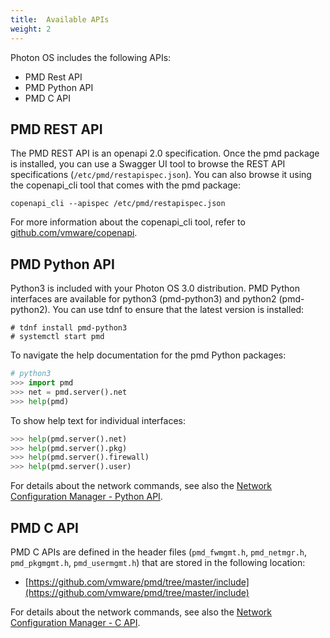 ```yaml
---
title:  Available APIs
weight: 2
---
```


Photon OS includes the following APIs:

- PMD Rest API
- PMD Python API
- PMD C API

## PMD REST API

The PMD REST API is an openapi 2.0 specification. Once the pmd package is installed, you can use a Swagger UI tool to browse the REST API specifications (`/etc/pmd/restapispec.json`).
You can also browse it using the copenapi_cli tool that comes with the pmd package:

```console
copenapi_cli --apispec /etc/pmd/restapispec.json
```

For more information about the copenapi_cli tool, refer to [github.com/vmware/copenapi](https://github.com/vmware/copenapi).

## PMD Python API

Python3 is included with your Photon OS 3.0 distribution. PMD Python interfaces are available for python3 (pmd-python3) and python2 (pmd-python2). You can use tdnf to ensure that the latest version is installed:

```console
# tdnf install pmd-python3
# systemctl start pmd
```

To navigate the help documentation for the pmd Python packages:

```python
# python3
>>> import pmd
>>> net = pmd.server().net
>>> help(pmd)
```

To show help text for individual interfaces:

```python
>>> help(pmd.server().net)
>>> help(pmd.server().pkg)
>>> help(pmd.server().firewall)
>>> help(pmd.server().user)
```
For details about the network commands, see also the [Network Configuration Manager - Python API](/docs/administration-guide/netmgr.python/).

## PMD C API

PMD C APIs are defined in the header files (`pmd_fwmgmt.h`, `pmd_netmgr.h`, `pmd_pkgmgmt.h`, `pmd_usermgmt.h`) that are stored in the following location:  

- [https://github.com/vmware/pmd/tree/master/include](https://github.com/vmware/pmd/tree/master/include)

For details about the network commands, see also the [Network Configuration Manager - C API](/docs/administration-guide/managing-network-configuration/netmgr.c/).